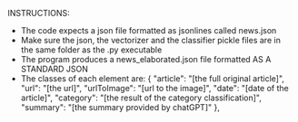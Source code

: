 INSTRUCTIONS:
- The code expects a json file formatted as jsonlines called news.json
- Make sure the json, the vectorizer and the classifier pickle files are in the same folder as the .py executable
- The program produces a news_elaborated.json file formatted AS A STANDARD JSON
- The classes of each element are:
        {
            "article": "[the full original article]",
            "url": "[the url]",
            "urlToImage": "[url to the image]",
            "date": "[date of the article]",
            "category": "[the result of the category classification]",
            "summary": "[the summary provided by chatGPT]"
        },

